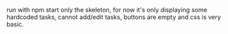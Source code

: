 run with npm start
only the skeleton, for now it's only displaying some hardcoded tasks, cannot add/edit tasks, buttons are empty and css is very basic.